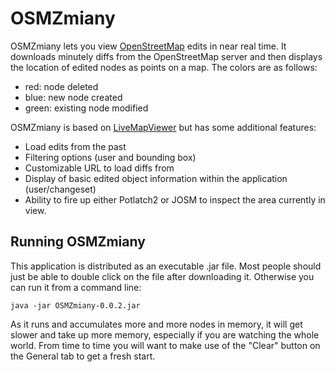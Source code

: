 OSMZmiany
=========


OSMZmiany lets you view [OpenStreetMap](http://www.openstreetmap.org) edits in near real time. It downloads minutely diffs from the OpenStreetMap server and then displays the location of edited nodes as points on a map. The colors are as follows:

- red: node deleted
- blue: new node created
- green: existing node modified

OSMZmiany is based on [LiveMapViewer](http://wiki.openstreetmap.org/wiki/LiveMapViewer) but has some additional features:

- Load edits from the past
- Filtering options (user and bounding box)
- Customizable URL to load diffs from
- Display of basic edited object information within the application (user/changeset)
- Ability to fire up either Potlatch2 or JOSM to inspect the area currently in view.


Running OSMZmiany
------------

This application is distributed as an executable .jar file. Most people should just be able to double click on the file after downloading it. Otherwise you can run it from a command line:

    java -jar OSMZmiany-0.0.2.jar

As it runs and accumulates more and more nodes in memory, it will get slower and take up more memory, especially if you are watching the whole world. From time to time you will want to make use of the "Clear" button on the General tab to get a fresh start.
